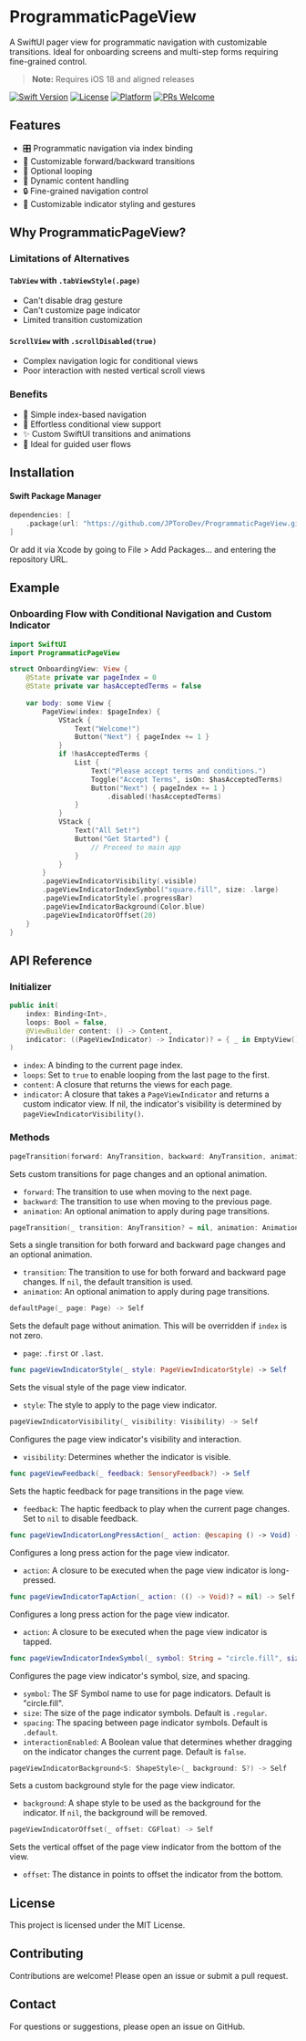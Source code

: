 # ProgrammaticPageView

A SwiftUI pager view for programmatic navigation with customizable transitions. Ideal for onboarding screens and multi-step forms requiring fine-grained control.

> **Note:** Requires iOS 18 and aligned releases

[![Swift Version](https://img.shields.io/badge/Swift-6.0-orange)](https://swift.org)
[![License](https://img.shields.io/badge/License-MIT-yellow.svg)](https://opensource.org/licenses/MIT)
[![Platform](https://img.shields.io/badge/platform-iOS%20%7C%20macOS-lightgrey.svg)](https://developer.apple.com/)
[![PRs Welcome](https://img.shields.io/badge/PRs-welcome-brightgreen.svg)](http://makeapullrequest.com)

## Features

- 🎛️ Programmatic navigation via index binding
- 🔄 Customizable forward/backward transitions
- 🔁 Optional looping
- 🧩 Dynamic content handling
- 🔒 Fine-grained navigation control
- 🎨 Customizable indicator styling and gestures

## Why ProgrammaticPageView?

### Limitations of Alternatives

#### `TabView` with `.tabViewStyle(.page)`
- Can't disable drag gesture
- Can't customize page indicator
- Limited transition customization

#### `ScrollView` with `.scrollDisabled(true)`
- Complex navigation logic for conditional views
- Poor interaction with nested vertical scroll views

### Benefits

- 🚀 Simple index-based navigation
- 🔀 Effortless conditional view support
- ✨ Custom SwiftUI transitions and animations
- 📱 Ideal for guided user flows

## Installation

#### Swift Package Manager

```swift
dependencies: [
    .package(url: "https://github.com/JPToroDev/ProgrammaticPageView.git", from: "1.0.0")
]
```

Or add it via Xcode by going to File > Add Packages… and entering the repository URL.

## Example

### Onboarding Flow with Conditional Navigation and Custom Indicator

```swift
import SwiftUI
import ProgrammaticPageView

struct OnboardingView: View {
    @State private var pageIndex = 0
    @State private var hasAcceptedTerms = false
    
    var body: some View {
        PageView(index: $pageIndex) {
            VStack {
                Text("Welcome!")
                Button("Next") { pageIndex += 1 }
            }
            if !hasAcceptedTerms {
                List {
                    Text("Please accept terms and conditions.")
                    Toggle("Accept Terms", isOn: $hasAcceptedTerms)
                    Button("Next") { pageIndex += 1 }
                        .disabled(!hasAcceptedTerms)
                }
            }
            VStack {
                Text("All Set!")
                Button("Get Started") {
                    // Proceed to main app
                }
            }
        }
        .pageViewIndicatorVisibility(.visible)
        .pageViewIndicatorIndexSymbol("square.fill", size: .large)
        .pageViewIndicatorStyle(.progressBar)
        .pageViewIndicatorBackground(Color.blue)
        .pageViewIndicatorOffset(20)
    }
}
```

## API Reference

### Initializer

```swift
public init(
    index: Binding<Int>,
    loops: Bool = false,
    @ViewBuilder content: () -> Content,
    indicator: ((PageViewIndicator) -> Indicator)? = { _ in EmptyView() }
)
```

- `index`: A binding to the current page index.
- `loops`: Set to `true` to enable looping from the last page to the first.
- `content`: A closure that returns the views for each page.
- `indicator`: A closure that takes a `PageViewIndicator` and returns a custom indicator view. If nil, the indicator's visibility is determined by `pageViewIndicatorVisibility()`.

### Methods

```swift
pageTransition(forward: AnyTransition, backward: AnyTransition, animation: Animation? = .default) -> Self
```

Sets custom transitions for page changes and an optional animation.
- `forward`: The transition to use when moving to the next page.
- `backward`: The transition to use when moving to the previous page.
- `animation`: An optional animation to apply during page transitions.

```swift
pageTransition(_ transition: AnyTransition? = nil, animation: Animation? = .default) -> Self
```

Sets a single transition for both forward and backward page changes and an optional animation.
- `transition`: The transition to use for both forward and backward page changes. If `nil`, the default transition is used.
- `animation`: An optional animation to apply during page transitions.

```swift
defaultPage(_ page: Page) -> Self
```

Sets the default page without animation. This will be overridden if `index` is not zero.
- `page`: `.first` or `.last`.

```swift
func pageViewIndicatorStyle(_ style: PageViewIndicatorStyle) -> Self
```

Sets the visual style of the page view indicator.
  - `style`: The style to apply to the page view indicator.

```swift
pageViewIndicatorVisibility(_ visibility: Visibility) -> Self
```

Configures the page view indicator's visibility and interaction.
- `visibility`: Determines whether the indicator is visible.

```swift
func pageViewFeedback(_ feedback: SensoryFeedback?) -> Self
```

Sets the haptic feedback for page transitions in the page view.
- `feedback`: The haptic feedback to play when the current page changes. Set to `nil` to disable feedback.

```swift
func pageViewIndicatorLongPressAction(_ action: @escaping () -> Void) -> Self
```

Configures a long press action for the page view indicator.
- `action`: A closure to be executed when the page view indicator is long-pressed.

```swift
func pageViewIndicatorTapAction(_ action: (() -> Void)? = nil) -> Self
```

Configures a long press action for the page view indicator.
- `action`: A closure to be executed when the page view indicator is tapped.

```swift
func pageViewIndicatorIndexSymbol(_ symbol: String = "circle.fill", size: PageViewIndicatorSize = .regular, spacing: PageViewIndicatorSymbolSpacing = .default, interactionEnabled: Bool = false) -> Self
```

Configures the page view indicator's symbol, size, and spacing.
- `symbol`: The SF Symbol name to use for page indicators. Default is "circle.fill".
- `size`: The size of the page indicator symbols. Default is `.regular`.
- `spacing`: The spacing between page indicator symbols. Default is `.default`.
- `interactionEnabled`: A Boolean value that determines whether dragging on the indicator changes the current page. Default is `false`.

```swift
pageViewIndicatorBackground<S: ShapeStyle>(_ background: S?) -> Self
```

Sets a custom background style for the page view indicator.
- `background`: A shape style to be used as the background for the indicator. If `nil`, the background will be removed.

```swift
pageViewIndicatorOffset(_ offset: CGFloat) -> Self
```

Sets the vertical offset of the page view indicator from the bottom of the view.
- `offset`: The distance in points to offset the indicator from the bottom.

## License

This project is licensed under the MIT License.

## Contributing

Contributions are welcome! Please open an issue or submit a pull request.

## Contact

For questions or suggestions, please open an issue on GitHub.
